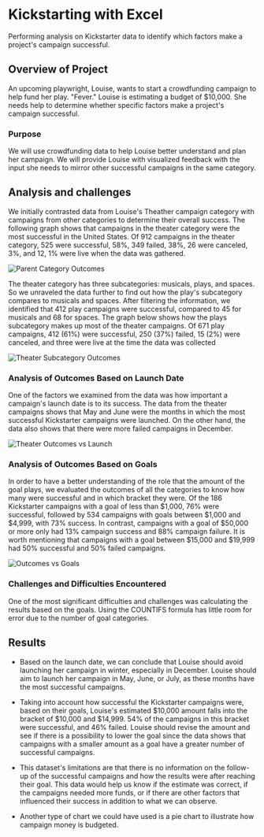 # Kickstarting with Excel
Performing analysis on Kickstarter data to identify which factors make a project's campaign successful.
## Overview of Project
An upcoming playwright, Louise, wants to start a crowdfunding campaign to help fund her play. "Fever." Louise is estimating a budget of $10,000. She needs help to determine whether specific factors make a project's campaign successful.
### Purpose
We will use crowdfunding data to help Louise better understand and plan her campaign. We will provide Louise with visualized feedback with the input she needs to mirror other successful campaigns in the same category.
## Analysis and challenges
We initially contrasted data from Louise's Theather campaign category with campaigns from other categories to determine their overall success. The following graph shows that campaigns in the theater category were the most successful in the United States. Of 912 campaigns in the theater category, 525 were successful, 58%, 349 failed, 38%, 26 were canceled, 3%, and 12, 1% were live when the data was gathered. 


![Parent Category Outcomes](https://user-images.githubusercontent.com/117063056/209300926-c58d97c1-b52a-4517-a76e-360fd4a628e5.png)

The theater category has three subcategories: musicals, plays, and spaces. So we unraveled the data further to find out how the play's subcategory compares to musicals and spaces. After filtering the information, we identified that 412 play campaigns were successful, compared to 45 for musicals and 68 for spaces. The graph below shows how the plays subcategory makes up most of the theater campaigns. Of 671 play campaigns, 412 (61%) were successful, 250 (37%) failed, 15 (2%) were canceled, and three were live at the time the data was collected

![Theater Subcategory Outcomes](https://user-images.githubusercontent.com/117063056/209304086-6d1cc394-f09e-4953-ae11-fdee11fe1884.png)
### Analysis of Outcomes Based on Launch Date
One of the factors we examined from the data was how important a campaign's launch date is to its success. The data from the theater campaigns shows that May and June were the months in which the most successful Kickstarter campaigns were launched. On the other hand, the data also shows that there were more failed campaigns in December.


![Theater Outcomes vs Launch](https://user-images.githubusercontent.com/117063056/209306328-ef105e7b-bc8f-4042-a322-81b52c238f14.png)


### Analysis of Outcomes Based on Goals
In order to have a better understanding of the role that the amount of the goal plays, we evaluated the outcomes of all the categories to know how many were successful and in which bracket they were. Of the 186 Kickstarter campaigns with a goal of less than $1,000, 76% were successful, followed by 534 campaigns with goals between $1,000 and $4,999, with 73% success. In contrast, campaigns with a goal of $50,000 or more only had 13% campaign success and 88% campaign failure. It is worth mentioning that campaigns with a goal between $15,000 and $19,999 had 50% successful and 50% failed campaigns.


![Outcomes vs Goals](https://user-images.githubusercontent.com/117063056/209309254-08282ae5-f9f2-4b0b-b879-993a71042894.png)


### Challenges and Difficulties Encountered

One of the most significant difficulties and challenges was calculating the results based on the goals. Using the COUNTIFS formula has little room for error due to the number of goal categories.

## Results

- Based on the launch date, we can conclude that Louise should avoid launching her campaign in winter, especially in December. Louise should aim to launch her campaign in May, June, or July, as these months have the most successful campaigns.

- Taking into account how successful the Kickstarter campaigns were, based on their goals, Louise's estimated $10,000 amount falls into the bracket of $10,000 and $14,999. 54% of the campaigns in this bracket were successful, and 46% failed. Louise should revise the amount and see if there is a possibility to lower the goal since the data shows that campaigns with a smaller amount as a goal have a greater number of successful campaigns.

- This dataset's limitations are that there is no information on the follow-up of the successful campaigns and how the results were after reaching their goal. This data would help us know if the estimate was correct, if the campaigns needed more funds, or if there are other factors that influenced their success in addition to what we can observe.

- Another type of chart we could have used is a pie chart to illustrate how campaign money is budgeted.

